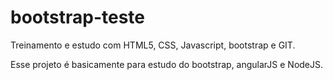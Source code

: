 # bootstrap-teste
Treinamento e estudo com HTML5, CSS, Javascript, bootstrap e GIT.

Esse projeto é basicamente para estudo do bootstrap, angularJS e NodeJS.
